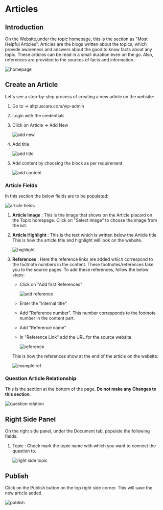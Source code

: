 #   **Articles**

##  **Introduction**

On the Website,under the topic homepage, this is the section as "Most Helpful Articles". Articles are the blogs written about the topics, which provide awareness and answers about the good to know facts about any topic. These articles can be read in a small duration even on the go. Also, references are provided to the sources of facts and information.

![homepage](images/Articles/homepage.jpg)

##  **Create an Article**

Let's see a step-by-step process of creating a new article on the website:

1.  Go to -> altpluscare.com/wp-admin
2.  Login with the credentials
3.  Click on Article -> Add New

    ![add new](images/Articles/addnew.jpg)
4.  Add title

    ![add title](images/Articles/addtitle.jpg)

5.  Add content by choosing the block as per requirement

    ![add content](images/Articles/addcontent.jpg)

### **Article Fields**

In this section the below fields are to be populated:

![article fields](images/Articles/articlefields.jpg)

1.  **Article Image** : This is the image that shows on the Article placard on the Topic homepage. Click on "Select image" to choose the image from the list.
2.  **Article Highlight** : This is the text which is written below the Article title. This is how the article title and highlight will look on the website.

    ![highlight](images/Articles/highlight.jpg)

3.  **References** : Here the reference links are added which correspond to the footnote numbers in the content. These footnotes/references take you to the source pages. To add these references, follow the below steps:

    -   Click on "Add first References"

        ![add reference](images/Articles/addreference.jpg)
    -   Enter the "internal title"
    -   Add "Reference number". This number corresponds to the footnote number in the content part.
    -   Add "Reference name"
    -   In "Reference Link" add the URL for the source website.

        ![reference](images/Articles/references.jpg)

    This is how the references show at the end of the article on the website:

    ![example ref](images/Articles/exampleref.jpg)

### **Question Article Relationship**

This is the section at the bottom of the page. **Do not make any Changes to this section.**

![question relation](images/Articles/quesrelation.jpg)


##  **Right Side Panel**

On the right side panel, under the Document tab, populate the following fields:

1.  Topic : Check mark the topic name with which you want to connect the question to.

    ![right side topic](images/Articles/rghtsdtopic.jpg)

    

##  **Publish**

Click on the Publish button on the top right side corner. This will save the new article added.

![publish](images/Articles/publish.jpg)

